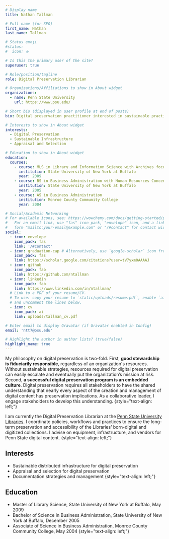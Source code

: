 ```yaml
---
# Display name
title: Nathan Tallman

# Full name (for SEO)
first_name: Nathan
last_name: Tallman

# Status emoji
#status:
#  icon: ☕️

# Is this the primary user of the site?
superuser: true

# Role/position/tagline
role: Digital Preservation Librarian

# Organizations/Affiliations to show in About widget
organizations:
  - name: Penn State University
    url: https://www.psu.edu/

# Short bio (displayed in user profile at end of posts)
bio: Digital preservation practitioner interested in sustainable practices.

# Interests to show in About widget
interests:
  - Digital Preservation
  - Sustainable Infrastructure
  - Appraisal and Selection

# Education to show in About widget
education:
  courses:
    - course: MLS in Library and Information Science with Archives focus
      institution: State University of New York at Buffalo
      year: 2009
    - course: BS in Business Administration with Human Resources Concentration
      institution: State University of New York at Buffalo
      year: 2005
    - course: AS in Business Administration
      institution: Monroe County Community College
      year: 2004

# Social/Academic Networking
# For available icons, see: https://wowchemy.com/docs/getting-started/page-builder/#icons
#   For an email link, use "fas" icon pack, "envelope" icon, and a link in the
#   form "mailto:your-email@example.com" or "/#contact" for contact widget.
social:
  - icon: envelope
    icon_pack: fas
    link: '/#contact'
  - icon: graduation-cap # Alternatively, use `google-scholar` icon from `ai` icon pack
    icon_pack: fas
    link: https://scholar.google.com/citations?user=tV7yxm0AAAAJ
  - icon: github
    icon_pack: fab
    link: https://github.com/ntallman
  - icon: linkedin
    icon_pack: fab
    link: https://www.linkedin.com/in/ntallman/
  # Link to a PDF of your resume/CV.
  # To use: copy your resume to `static/uploads/resume.pdf`, enable `ai` icons in `params.yaml`,
  # and uncomment the lines below.
  - icon: cv
    icon_pack: ai
    link: uploads/tallman_cv.pdf

# Enter email to display Gravatar (if Gravatar enabled in Config)
email: 'ntt7@psu.edu'

# Highlight the author in author lists? (true/false)
highlight_name: true
---
```

My philosophy on digital preservation is two-fold. First, **good stewardship is fiduciarily responsible**, regardless of an organization's resources. Without sustainable strategies, resources required for digital preservation can easily escalate and eventually put the organization’s mission at risk. Second, **a successful digital preservation program is an embedded culture**. Digital preservation requires all stakeholders to have the shared understanding that nearly every aspect of the creation and management of digital content has preservation implications. As a collaborative leader, I engage stakeholders to develop this understanding.
{style="text-align: left;"}

I am currently the Digital Preservation Librarian at the [Penn State University Libraries](https://libraries.psu.edu). I coordinate policies, workflows and practices to ensure the long-term preservation and accessibility of the Libraries’ born-digital and digitized collections. I advise on equipment, infrastructure, and vendors for Penn State digital content.
{style="text-align: left;"}

## Interests
  * Sustainable distributed infrastructure for digital preservation
  * Appraisal and selection for digital preservation
  * Documentation strategies and management
{style="text-align: left;"}

## Education
  * Master of Library Science, State University of New York at Buffalo, May 2009
  * Bachelor of Science in Business Administration, State University of New York at Buffalo, December 2005
  * Associate of Science in Business Administration, Monroe County Community College, May 2004
{style="text-align: left;"}